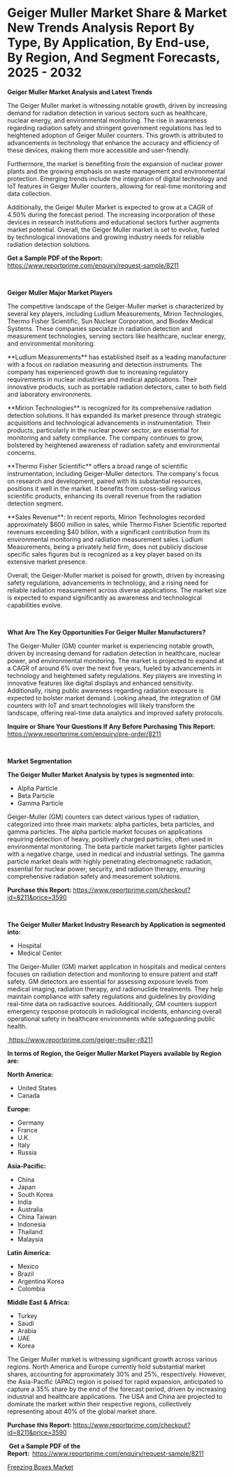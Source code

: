 <p><h1>Geiger Muller Market Share & Market New Trends Analysis Report By Type, By Application, By End-use, By Region, And Segment Forecasts, 2025 - 2032</h1></p><p><strong>Geiger Muller Market Analysis and Latest Trends</strong></p>
<p><p>The Geiger Muller market is witnessing notable growth, driven by increasing demand for radiation detection in various sectors such as healthcare, nuclear energy, and environmental monitoring. The rise in awareness regarding radiation safety and stringent government regulations has led to heightened adoption of Geiger Muller counters. This growth is attributed to advancements in technology that enhance the accuracy and efficiency of these devices, making them more accessible and user-friendly.</p><p>Furthermore, the market is benefiting from the expansion of nuclear power plants and the growing emphasis on waste management and environmental protection. Emerging trends include the integration of digital technology and IoT features in Geiger Muller counters, allowing for real-time monitoring and data collection.</p><p>Additionally, the Geiger Muller Market is expected to grow at a CAGR of 4.50% during the forecast period. The increasing incorporation of these devices in research institutions and educational sectors further augments market potential. Overall, the Geiger Muller market is set to evolve, fueled by technological innovations and growing industry needs for reliable radiation detection solutions.</p></p>
<p><strong>Get a Sample PDF of the Report:&nbsp;</strong> <a href="https://www.reportprime.com/enquiry/request-sample/8211?utm_campaign=3058&utm_medium=2&utm_source=Github&utm_content=ia&utm_term=19032025&utm_id=geiger-muller">https://www.reportprime.com/enquiry/request-sample/8211</a></p>
<p>&nbsp;</p>
<p><strong>Geiger Muller Major Market Players</strong></p>
<p><p>The competitive landscape of the Geiger-Muller market is characterized by several key players, including Ludlum Measurements, Mirion Technologies, Thermo Fisher Scientific, Sun Nuclear Corporation, and Biodex Medical Systems. These companies specialize in radiation detection and measurement technologies, serving sectors like healthcare, nuclear energy, and environmental monitoring.</p><p>**Ludlum Measurements** has established itself as a leading manufacturer with a focus on radiation measuring and detection instruments. The company has experienced growth due to increasing regulatory requirements in nuclear industries and medical applications. Their innovative products, such as portable radiation detectors, cater to both field and laboratory environments.</p><p>**Mirion Technologies** is recognized for its comprehensive radiation detection solutions. It has expanded its market presence through strategic acquisitions and technological advancements in instrumentation. Their products, particularly in the nuclear power sector, are essential for monitoring and safety compliance. The company continues to grow, bolstered by heightened awareness of radiation safety and environmental concerns.</p><p>**Thermo Fisher Scientific** offers a broad range of scientific instrumentation, including Geiger-Muller detectors. The company's focus on research and development, paired with its substantial resources, positions it well in the market. It benefits from cross-selling various scientific products, enhancing its overall revenue from the radiation detection segment.</p><p>**Sales Revenue**: In recent reports, Mirion Technologies recorded approximately $600 million in sales, while Thermo Fisher Scientific reported revenues exceeding $40 billion, with a significant contribution from its environmental monitoring and radiation measurement sales. Ludlum Measurements, being a privately held firm, does not publicly disclose specific sales figures but is recognized as a key player based on its extensive market presence.</p><p>Overall, the Geiger-Muller market is poised for growth, driven by increasing safety regulations, advancements in technology, and a rising need for reliable radiation measurement across diverse applications. The market size is expected to expand significantly as awareness and technological capabilities evolve.</p></p>
<p>&nbsp;</p>
<p><strong>What Are The Key Opportunities For Geiger Muller Manufacturers?</strong></p>
<p><p>The Geiger-Muller (GM) counter market is experiencing notable growth, driven by increasing demand for radiation detection in healthcare, nuclear power, and environmental monitoring. The market is projected to expand at a CAGR of around 6% over the next five years, fueled by advancements in technology and heightened safety regulations. Key players are investing in innovative features like digital displays and enhanced sensitivity. Additionally, rising public awareness regarding radiation exposure is expected to bolster market demand. Looking ahead, the integration of GM counters with IoT and smart technologies will likely transform the landscape, offering real-time data analytics and improved safety protocols.</p></p>
<p><strong>Inquire or Share Your Questions If Any Before Purchasing This Report:</strong> <a href="https://www.reportprime.com/enquiry/pre-order/8211?utm_campaign=3058&utm_medium=2&utm_source=Github&utm_content=ia&utm_term=19032025&utm_id=geiger-muller">https://www.reportprime.com/enquiry/pre-order/8211</a></p>
<p>&nbsp;</p>
<p><strong>Market Segmentation</strong></p>
<p><strong>The Geiger Muller Market Analysis by types is segmented into:</strong></p>
<p><ul><li>Alpha Particle</li><li>Beta Particle</li><li>Gamma Particle</li></ul></p>
<p><p>Geiger-Muller (GM) counters can detect various types of radiation, categorized into three main markets: alpha particles, beta particles, and gamma particles. The alpha particle market focuses on applications requiring detection of heavy, positively charged particles, often used in environmental monitoring. The beta particle market targets lighter particles with a negative charge, used in medical and industrial settings. The gamma particle market deals with highly penetrating electromagnetic radiation, essential for nuclear power, security, and radiation therapy, ensuring comprehensive radiation safety and measurement solutions.</p></p>
<p><strong>Purchase this Report:&nbsp;</strong><a href="https://www.reportprime.com/checkout?id=8211&price=3590&utm_campaign=3058&utm_medium=2&utm_source=Github&utm_content=ia&utm_term=19032025&utm_id=geiger-muller">https://www.reportprime.com/checkout?id=8211&price=3590</a></p>
<p>&nbsp;</p>
<p><strong>The Geiger Muller Market Industry Research by Application is segmented into:</strong></p>
<p><ul><li>Hospital</li><li>Medical Center</li></ul></p>
<p><p>The Geiger-Muller (GM) market application in hospitals and medical centers focuses on radiation detection and monitoring to ensure patient and staff safety. GM detectors are essential for assessing exposure levels from medical imaging, radiation therapy, and radionuclide treatments. They help maintain compliance with safety regulations and guidelines by providing real-time data on radioactive sources. Additionally, GM counters support emergency response protocols in radiological incidents, enhancing overall operational safety in healthcare environments while safeguarding public health.</p></p>
<p><a href="https://www.reportprime.com/geiger-muller-r8211?utm_campaign=3058&utm_medium=2&utm_source=Github&utm_content=ia&utm_term=19032025&utm_id=geiger-muller">&nbsp;https://www.reportprime.com/geiger-muller-r8211</a></p>
<p><strong>In terms of Region, the Geiger Muller Market Players available by Region are:</strong></p>
<p>
    <p> <strong> North America: </strong>
        <ul>
            <li>United States</li>
            <li>Canada</li>
        </ul>
        </p> 
    <p> <strong> Europe: </strong>
        <ul>
            <li>Germany</li>
            <li>France</li>
            <li>U.K.</li>
            <li>Italy</li>
            <li>Russia</li>
        </ul>
        </p> 
    <p> <strong> Asia-Pacific: </strong>
        <ul>
            <li>China</li>
            <li>Japan</li>
            <li>South Korea</li>
            <li>India</li>
            <li>Australia</li>
            <li>China Taiwan</li>
            <li>Indonesia</li>
            <li>Thailand</li>
            <li>Malaysia</li>
        </ul>
        </p> 
    <p> <strong> Latin America: </strong>
        <ul>
            <li>Mexico</li>
            <li>Brazil</li>
            <li>Argentina Korea</li>
            <li>Colombia</li>
        </ul>
        </p> 
    <p> <strong> Middle East & Africa: </strong>
        <ul>
            <li>Turkey</li>
            <li>Saudi</li>
            <li>Arabia</li>
            <li>UAE</li>
            <li>Korea</li>
        </ul>
    </p>
    </p>
<p><p>The Geiger Muller market is witnessing significant growth across various regions. North America and Europe currently hold substantial market shares, accounting for approximately 30% and 25%, respectively. However, the Asia-Pacific (APAC) region is poised for rapid expansion, anticipated to capture a 35% share by the end of the forecast period, driven by increasing industrial and healthcare applications. The USA and China are projected to dominate the market within their respective regions, collectively representing about 40% of the global market share.</p></p>
<p><strong>Purchase this Report: </strong><a href="https://www.reportprime.com/checkout?id=8211&price=3590&utm_campaign=3058&utm_medium=2&utm_source=Github&utm_content=ia&utm_term=19032025&utm_id=geiger-muller">https://www.reportprime.com/checkout?id=8211&price=3590</a></p>
<p>&nbsp;<strong>Get a Sample PDF of the Report:&nbsp;&nbsp;</strong><a href="https://www.reportprime.com/enquiry/request-sample/8211?utm_campaign=3058&utm_medium=2&utm_source=Github&utm_content=ia&utm_term=19032025&utm_id=geiger-muller">https://www.reportprime.com/enquiry/request-sample/8211</a></p>
<p><strong></strong></p>
<p><p><a href="https://github.com/boudykodumi/Market-Research-Report-List-1/blob/main/freezing-boxes-market.md?utm_campaign=3058&utm_medium=2&utm_source=Github&utm_content=ia&utm_term=19032025&utm_id=geiger-muller">Freezing Boxes Market</a></p></p>
